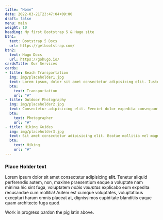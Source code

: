 ```yaml
---
title: "Home"
date: 2022-03-21T23:47:04+09:00
draft: false
menu: main
weight: 10
heading: My first Bootstrap 5 & Hugo site
btn1:
  text: Bootstrap 5 Docs
  url: https://getbootstrap.com/
btn2:
  text: Hugo Docs
  url: https://gohugo.io/
cardsTitle: Our Services
cards:
- title: Beach Transportation
  img: img/placeholder1.jpg
  text: Lorem ipsum, dolor sit amet consectetur adipisicing elit. Iusto qui est possimus deleniti nostrum maiores.
  btn: 
    text: Transportation
    url: "#"
- title: Outdoor Photography
  img: img/placeholder2.jpg
  text: Consectetur adipisicing elit. Eveniet dolor expedita consequuntur dolore exercitationem sequi voluptatum illo aliquam tenetur enim.
  btn: 
    text: Photographer
    url: "#"
- title: Hiking Guides
  img: img/placeholder3.jpg
  text: Sit amet consectetur adipisicing elit. Beatae mollitia vel magni necessitatibus autem rerum officiis quasi officia dolorem enim. Est corrupti tenetur nobis fugit asperiores, labore sint repudiandae perferendis.
  btn: 
    text: Hiking
    url: "#"
---  
```

### Place Holder text
Lorem ipsum dolor sit amet consectetur adipisicing **elit**. Tenetur aliquid perferendis autem, non, maxime praesentium eaque a voluptate nam minima hic sint fuga, voluptatem *nobis voluptas* explicabo eum expedita recusandae cum mollitia! Autem est cumque voluptates, voluptatibus excepturi harum omnis placeat at, dignissimos cupiditate blanditiis eaque quam architecto fuga quod.

Work in progress pardon the pig latin above.
